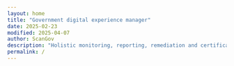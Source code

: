 ```yaml
---
layout: home
title: "Government digital experience manager"
date: 2025-02-23
modified: 2025-04-07
author: ScanGov
description: "Holistic monitoring, reporting, remediation and certification."
permalink: /
---
```


